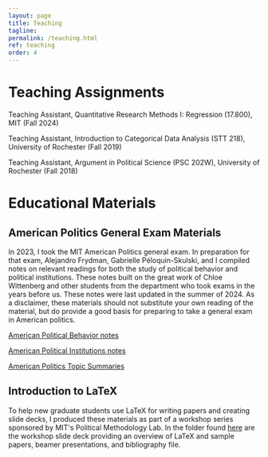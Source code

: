 ```yaml
---
layout: page
title: Teaching
tagline:
permalink: /teaching.html
ref: teaching
order: 4
---
```


# Teaching Assignments

Teaching Assistant, Quantitative Research Methods I: Regression  (17.800), MIT (Fall 2024)

Teaching Assistant, Introduction to Categorical Data Analysis (STT 218), University of Rochester (Fall 2019)

Teaching Assistant, Argument in Political Science (PSC 202W), University of Rochester (Fall 2018)

# Educational Materials
## American Politics General Exam Materials
In 2023, I took the MIT American Politics general exam. In preparation for that exam, Alejandro Frydman, Gabrielle Péloquin-Skulski, and I compiled notes on relevant readings for both the study of political behavior and political institutions. These notes built on the great work of Chloe Wittenberg and other students from the department who took exams in the years before us. These notes were last updated in the summer of 2024. As a disclaimer, these materials should not substitute your own reading of the material, but do provide a good basis for preparing to take a general exam in American politics.

[American Political Behavior notes](https://drive.google.com/file/d/19scsz2LEmy6Ql8kaHYssIwyhg5oJI6Z-/view?usp=drive_link)

[American Political Institutions notes](https://drive.google.com/file/d/19vpQJpUfHmVNL0Lvg6QU-G_Pt31DcYY5/view?usp=drive_link)

[American Politics Topic Summaries](https://drive.google.com/file/d/1ADJ7ZUFhIR9LheceZtdSOZXbs6ge3nbi/view?usp=drive_link)

## Introduction to LaTeX
To help new graduate students use LaTeX for writing papers and creating slide decks, I produced these materials as part of a workshop series sponsored by MIT's Political Methodology Lab. In the folder found [here](https://drive.google.com/drive/folders/19KoMPfFLGQOu5yaFFc5UlnXYgUXUjeE-?usp=drive_link) are the workshop slide deck providing an overview of LaTeX and sample papers, beamer presentations, and bibliography file.